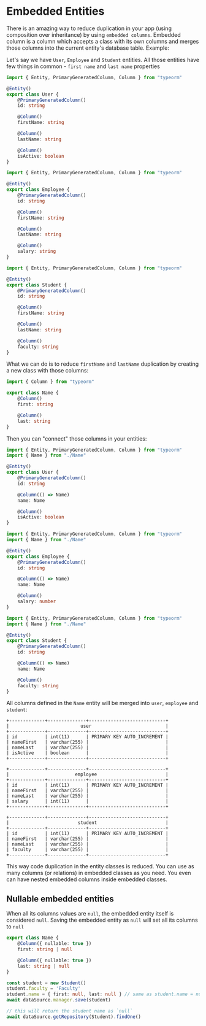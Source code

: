 # Embedded Entities

There is an amazing way to reduce duplication in your app (using composition over inheritance) by using `embedded columns`.
Embedded column is a column which accepts a class with its own columns and merges those columns into the current entity's database table.
Example:

Let's say we have `User`, `Employee` and `Student` entities.
All those entities have few things in common - `first name` and `last name` properties

```typescript
import { Entity, PrimaryGeneratedColumn, Column } from "typeorm"

@Entity()
export class User {
    @PrimaryGeneratedColumn()
    id: string

    @Column()
    firstName: string

    @Column()
    lastName: string

    @Column()
    isActive: boolean
}
```

```typescript
import { Entity, PrimaryGeneratedColumn, Column } from "typeorm"

@Entity()
export class Employee {
    @PrimaryGeneratedColumn()
    id: string

    @Column()
    firstName: string

    @Column()
    lastName: string

    @Column()
    salary: string
}
```

```typescript
import { Entity, PrimaryGeneratedColumn, Column } from "typeorm"

@Entity()
export class Student {
    @PrimaryGeneratedColumn()
    id: string

    @Column()
    firstName: string

    @Column()
    lastName: string

    @Column()
    faculty: string
}
```

What we can do is to reduce `firstName` and `lastName` duplication by creating a new class with those columns:

```typescript
import { Column } from "typeorm"

export class Name {
    @Column()
    first: string

    @Column()
    last: string
}
```

Then you can "connect" those columns in your entities:

```typescript
import { Entity, PrimaryGeneratedColumn, Column } from "typeorm"
import { Name } from "./Name"

@Entity()
export class User {
    @PrimaryGeneratedColumn()
    id: string

    @Column(() => Name)
    name: Name

    @Column()
    isActive: boolean
}
```

```typescript
import { Entity, PrimaryGeneratedColumn, Column } from "typeorm"
import { Name } from "./Name"

@Entity()
export class Employee {
    @PrimaryGeneratedColumn()
    id: string

    @Column(() => Name)
    name: Name

    @Column()
    salary: number
}
```

```typescript
import { Entity, PrimaryGeneratedColumn, Column } from "typeorm"
import { Name } from "./Name"

@Entity()
export class Student {
    @PrimaryGeneratedColumn()
    id: string

    @Column(() => Name)
    name: Name

    @Column()
    faculty: string
}
```

All columns defined in the `Name` entity will be merged into `user`, `employee` and `student`:

```shell
+-------------+--------------+----------------------------+
|                          user                           |
+-------------+--------------+----------------------------+
| id          | int(11)      | PRIMARY KEY AUTO_INCREMENT |
| nameFirst   | varchar(255) |                            |
| nameLast    | varchar(255) |                            |
| isActive    | boolean      |                            |
+-------------+--------------+----------------------------+

+-------------+--------------+----------------------------+
|                        employee                         |
+-------------+--------------+----------------------------+
| id          | int(11)      | PRIMARY KEY AUTO_INCREMENT |
| nameFirst   | varchar(255) |                            |
| nameLast    | varchar(255) |                            |
| salary      | int(11)      |                            |
+-------------+--------------+----------------------------+

+-------------+--------------+----------------------------+
|                         student                         |
+-------------+--------------+----------------------------+
| id          | int(11)      | PRIMARY KEY AUTO_INCREMENT |
| nameFirst   | varchar(255) |                            |
| nameLast    | varchar(255) |                            |
| faculty     | varchar(255) |                            |
+-------------+--------------+----------------------------+
```

This way code duplication in the entity classes is reduced.
You can use as many columns (or relations) in embedded classes as you need.
You even can have nested embedded columns inside embedded classes.

## Nullable embedded entities

When all its columns values are `null`, the embedded entity itself is considered `null`.
Saving the embedded entity as `null` will set all its columns to `null`

```typescript
export class Name {
    @Column({ nullable: true })
    first: string | null

    @Column({ nullable: true })
    last: string | null
}

const student = new Student()
student.faculty = 'Faculty'
student.name = { first: null, last: null } // same as student.name = null
await dataSource.manager.save(student)

// this will return the student name as `null`
await dataSource.getRepository(Student).findOne()
```
